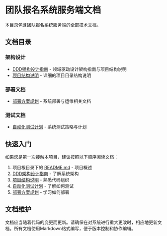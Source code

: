 # 团队报名系统服务端文档

本目录包含团队报名系统服务端的全部技术文档。

## 文档目录

### 架构设计

- [DDD架构设计指南](架构设计/DDD架构设计指南.md) - 领域驱动设计架构指南与项目结构说明
- [项目结构说明](架构设计/项目结构说明.md) - 详细的项目目录结构说明

### 部署文档

- [部署方案规划](部署文档/部署方案规划.md) - 系统部署与运维相关文档

### 测试文档

- [自动化测试计划](测试文档/自动化测试计划.md) - 系统测试策略与计划

## 快速入门

如果您是第一次接触本项目，建议按照以下顺序阅读文档：

1. 项目根目录下的 [README.md](../README.md) - 项目概述
2. [DDD架构设计指南](架构设计/DDD架构设计指南.md) - 了解系统架构
3. [项目结构说明](架构设计/项目结构说明.md) - 熟悉代码组织
4. [自动化测试计划](测试文档/自动化测试计划.md) - 了解如何测试
5. [部署方案规划](部署文档/部署方案规划.md) - 学习如何部署

## 文档维护

文档应当随着代码的变更而更新。请确保在对系统进行重大更改时，相应地更新文档。所有文档使用Markdown格式编写，便于版本控制和协作编辑。

